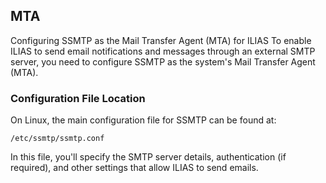 ## MTA
Configuring SSMTP as the Mail Transfer Agent (MTA) for ILIAS
To enable ILIAS to send email notifications and messages through an external SMTP server, you need to configure SSMTP as the system's Mail Transfer Agent (MTA).

### Configuration File Location
On Linux, the main configuration file for SSMTP can be found at:

```
/etc/ssmtp/ssmtp.conf
```

In this file, you'll specify the SMTP server details, authentication (if required), and other settings that allow ILIAS to send emails.

